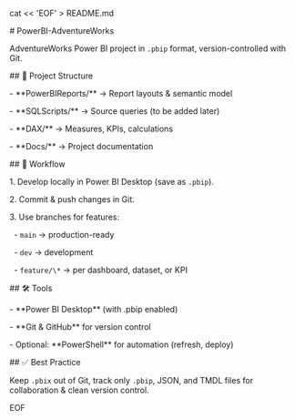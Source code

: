 cat << 'EOF' > README.md

\# PowerBI-AdventureWorks

AdventureWorks Power BI project in `.pbip` format, version-controlled with Git.



\## 📂 Project Structure

\- \*\*PowerBIReports/\*\* → Report layouts \& semantic model

\- \*\*SQLScripts/\*\* → Source queries (to be added later)

\- \*\*DAX/\*\* → Measures, KPIs, calculations

\- \*\*Docs/\*\* → Project documentation



\## 🚀 Workflow

1\. Develop locally in Power BI Desktop (save as `.pbip`).

2\. Commit \& push changes in Git.

3\. Use branches for features:

&nbsp;  - `main` → production-ready

&nbsp;  - `dev` → development

&nbsp;  - `feature/\*` → per dashboard, dataset, or KPI



\## 🛠 Tools

\- \*\*Power BI Desktop\*\* (with .pbip enabled)

\- \*\*Git \& GitHub\*\* for version control

\- Optional: \*\*PowerShell\*\* for automation (refresh, deploy)



\## ✅ Best Practice

Keep `.pbix` out of Git, track only `.pbip`, JSON, and TMDL files for collaboration \& clean version control.

EOF



